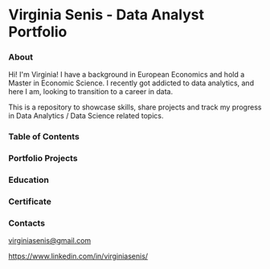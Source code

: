 # Virginia Senis - Data Analyst Portfolio

### About

Hi! I'm Virginia! I have a background in European Economics and hold a Master in Economic Science.
I recently got addicted to data analytics, and here I am, looking to transition to a career in data.

This is a repository to showcase skills, share projects and track my progress in Data Analytics / Data Science related topics.

### Table of Contents

### Portfolio Projects

### Education

### Certificate


### Contacts
virginiasenis@gmail.com

https://www.linkedin.com/in/virginiasenis/
